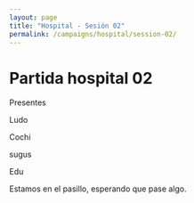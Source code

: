 ```yaml
---
layout: page
title: "Hospital - Sesión 02"
permalink: /campaigns/hospital/session-02/
---
```


# Partida hospital 02

Presentes 

Ludo

Cochi

sugus

Edu

Estamos en el pasillo, esperando que pase algo.